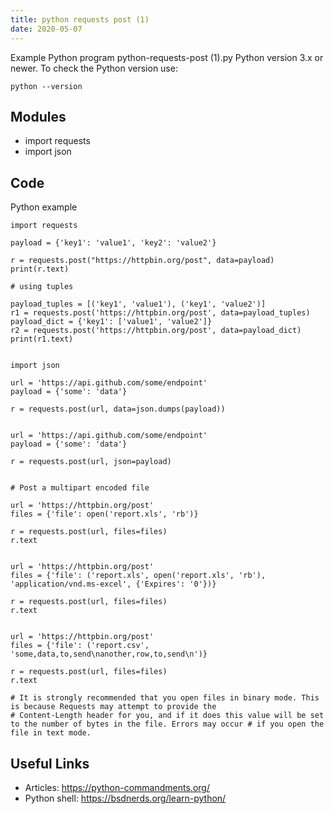 ```yaml
---
title: python requests post (1)
date: 2020-05-07
---
```

Example Python program python-requests-post (1).py
Python version 3.x or newer.
To check the Python version use:

    python --version

## Modules

* import requests
* import json

## Code

Python example

    import requests
    
    payload = {'key1': 'value1', 'key2': 'value2'}
    
    r = requests.post("https://httpbin.org/post", data=payload)
    print(r.text)
    
    # using tuples
    
    payload_tuples = [('key1', 'value1'), ('key1', 'value2')]
    r1 = requests.post('https://httpbin.org/post', data=payload_tuples)
    payload_dict = {'key1': ['value1', 'value2']}
    r2 = requests.post('https://httpbin.org/post', data=payload_dict)
    print(r1.text)
    
    
    import json
    
    url = 'https://api.github.com/some/endpoint'
    payload = {'some': 'data'}
    
    r = requests.post(url, data=json.dumps(payload))
    
    
    url = 'https://api.github.com/some/endpoint'
    payload = {'some': 'data'}
    
    r = requests.post(url, json=payload)
    
    
    # Post a multipart encoded file
    
    url = 'https://httpbin.org/post'
    files = {'file': open('report.xls', 'rb')}
    
    r = requests.post(url, files=files)
    r.text
    
    
    url = 'https://httpbin.org/post'
    files = {'file': ('report.xls', open('report.xls', 'rb'), 'application/vnd.ms-excel', {'Expires': '0'})}
    
    r = requests.post(url, files=files)
    r.text
    
    
    url = 'https://httpbin.org/post'
    files = {'file': ('report.csv', 'some,data,to,send\nanother,row,to,send\n')}
    
    r = requests.post(url, files=files)
    r.text
    
    # It is strongly recommended that you open files in binary mode. This is because Requests may attempt to provide the 
    # Content-Length header for you, and if it does this value will be set to the number of bytes in the file. Errors may occur # if you open the file in text mode.

## Useful Links

- Articles: https://python-commandments.org/
- Python shell: https://bsdnerds.org/learn-python/
